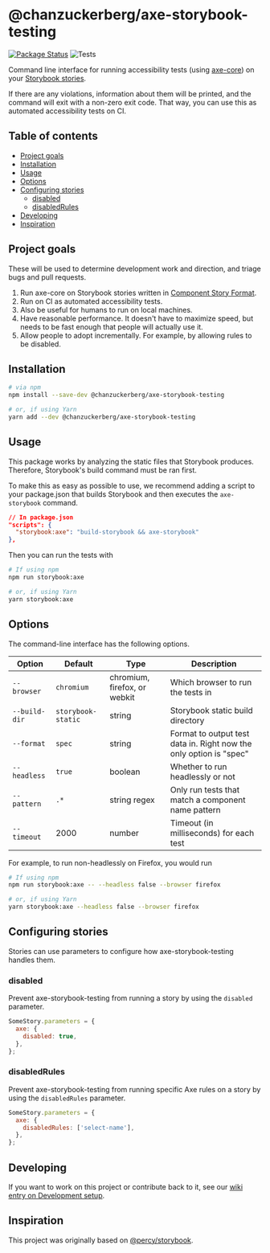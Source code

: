 # @chanzuckerberg/axe-storybook-testing

[![Package Status](https://img.shields.io/npm/v/@chanzuckerberg/axe-storybook-testing.svg)](https://www.npmjs.com/package/@chanzuckerberg/axe-storybook-testing) ![Tests](https://github.com/chanzuckerberg/axe-storybook-testing/workflows/Tests/badge.svg)

Command line interface for running accessibility tests (using [axe-core](https://github.com/dequelabs/axe-core)) on your [Storybook stories](https://storybook.js.org/docs/react/api/csf).

If there are any violations, information about them will be printed, and the command will exit with a non-zero exit code. That way, you can use this as automated accessibility tests on CI.

## Table of contents

- [Project goals](#project-goals)
- [Installation](#installation)
- [Usage](#usage)
- [Options](#options)
- [Configuring stories](#configuring-stories)
  - [disabled](#disabled)
  - [disabledRules](#disabledrules)
- [Developing](#developing)
- [Inspiration](#inspiration)

## Project goals

These will be used to determine development work and direction, and triage bugs and pull requests.

1. Run axe-core on Storybook stories written in [Component Story Format](https://storybook.js.org/docs/react/api/csf).
2. Run on CI as automated accessibility tests.
3. Also be useful for humans to run on local machines.
3. Have reasonable performance. It doesn't have to maximize speed, but needs to be fast enough that people will actually use it.
4. Allow people to adopt incrementally. For example, by allowing rules to be disabled.

## Installation

```sh
# via npm
npm install --save-dev @chanzuckerberg/axe-storybook-testing

# or, if using Yarn
yarn add --dev @chanzuckerberg/axe-storybook-testing
```

## Usage

This package works by analyzing the static files that Storybook produces. Therefore, Storybook's build command must be ran first.

To make this as easy as possible to use, we recommend adding a script to your package.json that builds Storybook and then executes the `axe-storybook` command.

```json
// In package.json
"scripts": {
  "storybook:axe": "build-storybook && axe-storybook"
},
```

Then you can run the tests with

```sh
# If using npm
npm run storybook:axe

# or, if using Yarn
yarn storybook:axe
```

## Options

The command-line interface has the following options.

Option|Default|Type|Description
-|-|-|-
`--browser`|`chromium`|chromium, firefox, or webkit|Which browser to run the tests in
`--build-dir`|`storybook-static`|string|Storybook static build directory
`--format`|`spec`|string|Format to output test data in. Right now the only option is "spec"
`--headless`|`true`|boolean|Whether to run headlessly or not
`--pattern`|`.*`|string regex|Only run tests that match a component name pattern
`--timeout`|2000|number|Timeout (in milliseconds) for each test

For example, to run non-headlessly on Firefox, you would run

```sh
# If using npm
npm run storybook:axe -- --headless false --browser firefox

# or, if using Yarn
yarn storybook:axe --headless false --browser firefox
```

## Configuring stories

Stories can use parameters to configure how axe-storybook-testing handles them.

### disabled

Prevent axe-storybook-testing from running a story by using the `disabled` parameter.

```jsx
SomeStory.parameters = {
  axe: {
    disabled: true,
  },
};
```

### disabledRules

Prevent axe-storybook-testing from running specific Axe rules on a story by using the `disabledRules` parameter.

```jsx
SomeStory.parameters = {
  axe: {
    disabledRules: ['select-name'],
  },
};
```

## Developing

If you want to work on this project or contribute back to it, see our [wiki entry on Development setup](https://github.com/chanzuckerberg/axe-storybook-testing/wiki/Development-setup).

## Inspiration

This project was originally based on [@percy/storybook](https://github.com/percy/percy-storybook).
